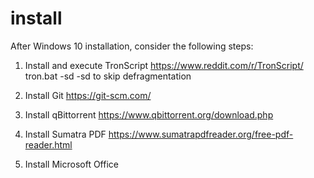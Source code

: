# install

After Windows 10 installation, consider the following steps:

1) Install and execute TronScript https://www.reddit.com/r/TronScript/
tron.bat -sd
-sd to skip defragmentation

2) Install Git https://git-scm.com/

3) Install qBittorrent https://www.qbittorrent.org/download.php 

4) Install Sumatra PDF https://www.sumatrapdfreader.org/free-pdf-reader.html

5) Install Microsoft Office

